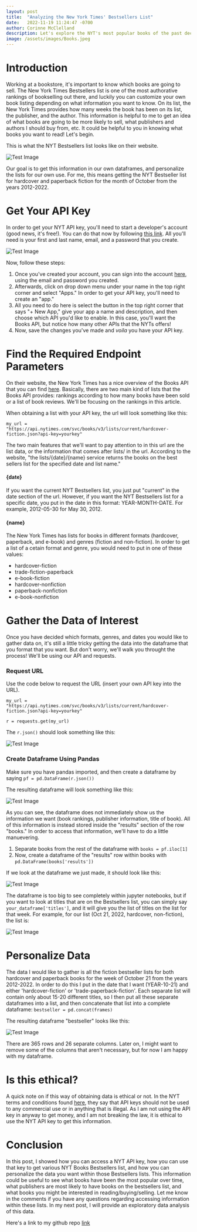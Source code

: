 ```yaml
---
layout: post
title:  "Analyzing the New York Times' Bestsellers List"
date:   2022-11-19 11:24:47 -0700
author: Corinne McClelland
description: Let's explore the NYT's most popular books of the past decade together!
image: /assets/images/Books.jpeg
---
```


# Introduction
Working at a bookstore, it's important to know which books are going to sell. The New York Times Bestsellers list is one of the most authorative rankings of bookselling out there, and luckily you can customize your own book listing depending on what information you want to know. On its list, the New York Times provides how many weeks the book has been on its list, the publisher, and the author. This information is helpful to me to get an idea of what books are going to be more likely to sell, what publishers and authors I should buy from, etc. It could be helpful to you in knowing what books you want to read! Let's begin.

This is what the NYT Bestsellers list looks like on their website. 

![Test Image](https://raw.githubusercontent.com/mcorinne/stat386-projects/main/assets/images/NYT.png)

Our goal is to get this information in our own dataframes, and personalize the lists for our own use. For me, this means getting the NYT Bestseller list for hardcover and paperback fiction for the month of October from the years 2012-2022.

# Get Your API Key
In order to get your NYT API key, you'll need to start a developer's account (good news, it's free!). You can do that now by following [this link](https://developer.nytimes.com/accounts/create). All you'll need is your first and last name, email, and a password that you create.

![Test Image](https://raw.githubusercontent.com/mcorinne/stat386-projects/main/assets/images/Developer.png)

Now, follow these steps:
1. Once you've created your account, you can sign into the account [here](https://developer.nytimes.com/accounts/login), using the email and password you created. 
2. Afterwards, click on drop down menu under your name in the top right corner and select "Apps." In order to get your API key, you'll need to create an "app." 
3. All you need to do here is select the button in the top right corner that says "+ New App," give your app a name and description, and then choose which API you'd like to enable. In this case, you'll want the Books API, but notice how many other APIs that the NYTs offers! 
4. Now, save the changes you've made and *voila* you have your API key.

# Find the Required Endpoint Parameters
On their website, the New York Times has a nice overview of the Books API that you can find [here](https://developer.nytimes.com/docs/books-product/1/overview). Basically, there are two main kind of lists that the Books API provides: rankings according to how many books have been sold or a list of book reviews. We'll be focusing on the rankings in this article. 

When obtaining a list with your API key, the url will look something like this:

`my_url = "https://api.nytimes.com/svc/books/v3/lists/current/hardcover-fiction.json?api-key=yourkey"`

The two main features that we'll want to pay attention to in this url are the list data, or the information that comes after lists/ in the url. According to the website, "the lists/{date}/{name} service returns the books on the best sellers list for the specified date and list name." 

#### {date}
If you want the current NYT Bestsellers list, you just put "current" in the date section of the url. However, if you want the NYT Bestsellers list for a specific date, you put in the date in this format: YEAR-MONTH-DATE. For example, 2012-05-30 for May 30, 2012. 

#### {name}
The New York Times has lists for books in different formats (hardcover, paperback, and e-book) and genres (fiction and non-fiction). In order to get a list of a cetain format and genre, you would need to put in one of these values: 
* hardcover-fiction
* trade-fiction-paperback 
* e-book-fiction 
* hardcover-nonfiction 
* paperback-nonfiction 
* e-book-nonfiction  

# Gather the Data of Interest
Once you have decided which formats, genres, and dates you would like to gather data on, it's still a little tricky getting the data into the dataframe that you format that you want. But don't worry, we'll walk you throught the process! We'll be using our API and requests.

### Request URL
Use the code below to request the URL (insert your own API key into the URL).

`my_url = "https://api.nytimes.com/svc/books/v3/lists/current/hardcover-fiction.json?api-key=yourkey"`

`r = requests.get(my_url)`

The `r.json()` should look something like this:

![Test Image](https://raw.githubusercontent.com/mcorinne/stat386-projects/main/assets/images/json.png)

### Create Dataframe Using Pandas
Make sure you have pandas imported, and then create a dataframe by saying `pf = pd.DataFrame(r.json())`

The resulting dataframe will look something like this:

![Test Image](https://raw.githubusercontent.com/mcorinne/stat386-projects/main/assets/images/ogpd.png)

As you can see, the dataframe does not immediately show us the information we want (book rankings, publisher information, title of book). All of this information is instead stored inside the "results" section of the row "books." In order to access that information, we'll have to do a little manuevering.

1. Separate books from the rest of the dataframe with `books = pf.iloc[1]`
2. Now, create a dataframe of the "results" row within books with `pd.DataFrame(books['results'])`

If we look at the dataframe we just made, it should look like this:

![Test Image](https://raw.githubusercontent.com/mcorinne/stat386-projects/main/assets/images/example_data.png)

The dataframe is too big to see completely within jupyter notebooks, but if you want to look at titles that are on the Bestsellers list, you can simply say `your_dataframe['titles']`, and it will give you the list of titles on the list for that week. For example, for our list (Oct 21, 2022, hardcover, non-fiction), the list is:

![Test Image](https://raw.githubusercontent.com/mcorinne/stat386-projects/main/assets/images/titles.png)

# Personalize Data
The data I would like to gather is all the fiction bestseller lists for both hardcover and paperback books for the week of October 21 from the years 2012-2022. In order to do this I put in the date that I want (YEAR-10-21) and either 'hardcover-fiction' or 'trade-paperback-fiction'. Each separate list will contain only about 15-20 different titles, so I then put all these separate dataframes into a list, and then concatenate that list into a complete dataframe: `bestseller = pd.concat(frames)`

The resulting dataframe "bestseller" looks like this:

![Test Image](https://raw.githubusercontent.com/mcorinne/stat386-projects/main/assets/images/bestsellers.png)

There are 365 rows and 26 separate columns. Later on, I might want to remove some of the columns that aren't necessary, but for now I am happy with my dataframe. 

# Is this ethical?
A quick note on if this way of obtaining data is ethical or not. In the NYT terms and conditions found [here](https://developer.nytimes.com/terms), they say that API keys should not be used to any commercial use or in anything that is illegal. As I am not using the API key in anyway to get money, and I am not breaking the law, it is ethical to use the NYT API key to get this information.

# Conclusion
In this post, I showed how you can access a NYT API key, how you can use that key to get various NYT Books Bestsellers list, and how you can personalize the data you want within those Bestsellers lists. This information could be useful to see what books have been the most popular over time, what publishers are most likely to have books on the bestsellers list, and what books you might be interested in reading/buying/selling. Let me know in the comments if you have any questions regarding accessing information within these lists. In my next post, I will provide an exploratory data analysis of this data.

Here's a link to my github repo [link](https://github.com/mcorinne/NYTBestsellers.git)

